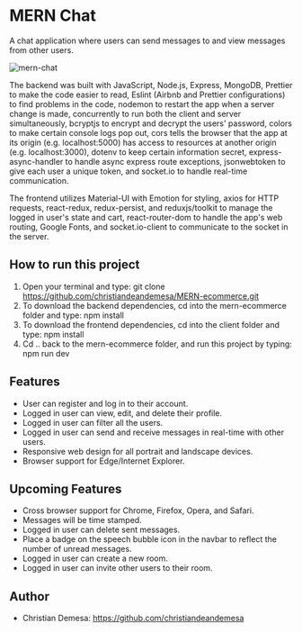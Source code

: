 # MERN Chat
A chat application where users can send messages to and view messages from other users.

![mern-chat](https://user-images.githubusercontent.com/85912934/214217640-c8d99ed8-65b6-4d3d-968c-7ccc9cb75509.png)

The backend was built with JavaScript, Node.js, Express, MongoDB, Prettier to make the code easier 
to read, Eslint (Airbnb and Prettier configurations) to find problems in the code, nodemon to 
restart the app when a server change is made, concurrently to run both the client and server 
simultaneously, bcryptjs to encrypt and decrypt the users' password, colors to make certain 
console logs pop out, cors tells the browser that the app at its origin (e.g. localhost:5000) has 
access to resources at another origin (e.g. localhost:3000), dotenv to keep certain information 
secret, express-async-handler to handle async express route exceptions, jsonwebtoken to give each 
user a unique token, and socket.io to handle real-time communication. 

The frontend utilizes Material-UI with Emotion for styling, axios for HTTP requests, react-redux, 
redux-persist, and reduxjs/toolkit to manage the logged in user's state and cart, react-router-dom to 
handle the app's web routing, Google Fonts, and socket.io-client to communicate to the socket in the server.

## How to run this project
1. Open your terminal and type: git clone https://github.com/christiandeandemesa/MERN-ecommerce.git
2. To download the backend dependencies, cd into the mern-ecommerce folder and type: npm install
3. To download the frontend dependencies, cd into the client folder and type: npm install
4. Cd .. back to the mern-ecommerce folder, and run this project by typing: npm run dev

## Features
- User can register and log in to their account.
- Logged in user can view, edit, and delete their profile.
- Logged in user can filter all the users.
- Logged in user can send and receive messages in real-time with other users.
- Responsive web design for all portrait and landscape devices.
- Browser support for Edge/Internet Explorer.

## Upcoming Features
- Cross browser support for Chrome, Firefox, Opera, and Safari.
- Messages will be time stamped.
- Logged in user can delete sent messages.
- Place a badge on the speech bubble icon in the navbar to reflect the number of unread messages.
- Logged in user can create a new room.
- Logged in user can invite other users to their room.

## Author
- Christian Demesa: https://github.com/christiandeandemesa
